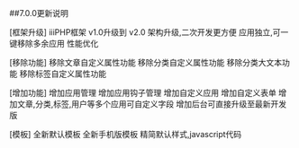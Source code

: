 ##7.0.0更新说明

[框架升级]
iiiPHP框架 v1.0升级到 v2.0
架构升级,二次开发更方便
应用独立,可一键移除多余应用
性能优化

[移除功能]
移除文章自定义属性功能
移除分类自定义属性功能
移除分类大文本功能
移除标签自定义属性功能

[增加功能]
增加应用管理
增加应用钩子管理
增加自定义应用
增加自定义表单
增加文章,分类,标签,用户等多个应用可自定义字段
增加后台可直接升级至最新开发版


[模板]
全新默认模板
全新手机版模板
精简默认样式,javascript代码

